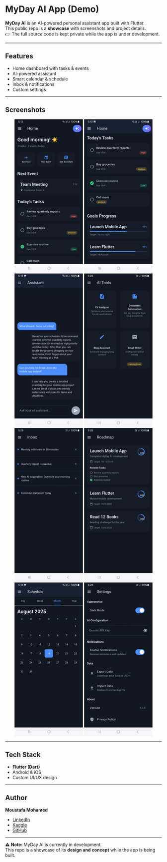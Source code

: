 # MyDay AI App (Demo)

**MyDay AI** is an AI-powered personal assistant app built with Flutter.  
This public repo is a **showcase** with screenshots and project details.  
👉 The full source code is kept private while the app is under development.

---

## Features
- Home dashboard with tasks & events  
- AI-powered assistant  
- Smart calendar & schedule  
- Inbox & notifications  
- Custom settings  

---

## Screenshots

<p align="center">
  <img src="screenshots/home.png" width="220" alt="Home" />
  <img src="screenshots/home2.png" width="220" alt="Home (alt)" />
  <img src="screenshots/ai-assistant.png" width="220" alt="AI Assistant" />
  <img src="screenshots/ai-tools.png" width="220" alt="AI Tools" />
  <img src="screenshots/inbox.png" width="220" alt="Inbox" />
  <img src="screenshots/roadmap.png" width="220" alt="Roadmap" />
  <img src="screenshots/schedule.png" width="220" alt="Schedule" />
  <img src="screenshots/settings.png" width="220" alt="Settings" />
</p>

---

## Tech Stack
- **Flutter (Dart)**
- Android & iOS
- Custom UI/UX design

---

## Author
**Moustafa Mohamed**  
- [LinkedIn](https://www.linkedin.com/in/moustafamohamed01/)  
- [Kaggle](https://www.kaggle.com/moustafamohamed01)  
- [GitHub](https://github.com/MoustafaMohamed01)

---

⚠️ **Note:** MyDay AI is currently in development.  
This repo is a showcase of its **design and concept** while the app is being built.
